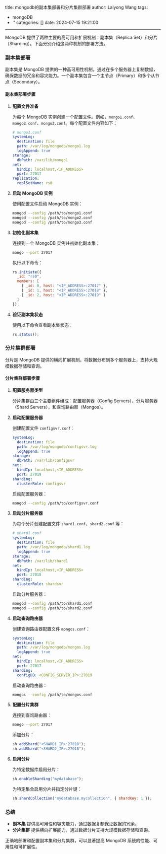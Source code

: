 title: mongodb的副本集部署和分片集群部署
author: Laiyong Wang
tags:
  - mongoDB
  - ''
categories: []
date: 2024-07-15 19:21:00
---
MongoDB 提供了两种主要的高可用和扩展机制：副本集（Replica Set）和分片（Sharding）。下面分别介绍这两种机制的部署方法。

### 副本集部署

副本集是 MongoDB 提供的一种高可用性机制，通过在多个服务器上复制数据，确保数据的冗余和容灾能力。一个副本集包含一个主节点（Primary）和多个从节点（Secondary）。

#### 副本集部署步骤

1. **配置文件准备**

   为每个 MongoDB 实例创建一个配置文件。例如，`mongo1.conf`、`mongo2.conf`、`mongo3.conf`。每个配置文件内容如下：

   ```yaml
   # mongo1.conf
   systemLog:
     destination: file
     path: /var/log/mongodb/mongo1.log
     logAppend: true
   storage:
     dbPath: /var/lib/mongo1
   net:
     bindIp: localhost,<IP_ADDRESS>
     port: 27017
   replication:
     replSetName: rs0
   ```

2. **启动 MongoDB 实例**

   使用配置文件启动 MongoDB 实例：

   ```bash
   mongod --config /path/to/mongo1.conf
   mongod --config /path/to/mongo2.conf
   mongod --config /path/to/mongo3.conf
   ```

3. **初始化副本集**

   连接到一个 MongoDB 实例并初始化副本集：

   ```bash
   mongo --port 27017
   ```

   执行以下命令：

   ```javascript
   rs.initiate({
     _id: "rs0",
     members: [
       { _id: 0, host: "<IP_ADDRESS>:27017" },
       { _id: 1, host: "<IP_ADDRESS>:27018" },
       { _id: 2, host: "<IP_ADDRESS>:27019" }
     ]
   });
   ```

4. **验证副本集状态**

   使用以下命令查看副本集状态：

   ```javascript
   rs.status();
   ```

### 分片集群部署

分片是 MongoDB 提供的横向扩展机制，将数据分布到多个服务器上，支持大规模数据存储和查询。

#### 分片集群部署步骤

1. **配置服务器类型**

   分片集群由三个主要组件组成：配置服务器（Config Servers），分片服务器（Shard Servers），和查询路由器（Mongos）。

2. **启动配置服务器**

   创建配置文件 `configsvr.conf`：

   ```yaml
   systemLog:
     destination: file
     path: /var/log/mongodb/configsvr.log
     logAppend: true
   storage:
     dbPath: /var/lib/configsvr
   net:
     bindIp: localhost,<IP_ADDRESS>
     port: 27019
   sharding:
     clusterRole: configsvr
   ```

   启动配置服务器：

   ```bash
   mongod --config /path/to/configsvr.conf
   ```

3. **启动分片服务器**

   为每个分片创建配置文件 `shard1.conf`、`shard2.conf` 等：

   ```yaml
   # shard1.conf
   systemLog:
     destination: file
     path: /var/log/mongodb/shard1.log
     logAppend: true
   storage:
     dbPath: /var/lib/shard1
   net:
     bindIp: localhost,<IP_ADDRESS>
     port: 27018
   sharding:
     clusterRole: shardsvr
   ```

   启动分片服务器：

   ```bash
   mongod --config /path/to/shard1.conf
   mongod --config /path/to/shard2.conf
   ```

4. **启动查询路由器**

   创建查询路由器配置文件 `mongos.conf`：

   ```yaml
   systemLog:
     destination: file
     path: /var/log/mongodb/mongos.log
     logAppend: true
   net:
     bindIp: localhost,<IP_ADDRESS>
     port: 27017
   sharding:
     configDB: <CONFIG_SERVER_IP>:27019
   ```

   启动查询路由器：

   ```bash
   mongos --config /path/to/mongos.conf
   ```

5. **配置分片集群**

   连接到查询路由器：

   ```bash
   mongo --port 27017
   ```

   添加分片：

   ```javascript
   sh.addShard("<SHARD1_IP>:27018");
   sh.addShard("<SHARD2_IP>:27018");
   ```

6. **启用分片**

   为特定数据库启用分片：

   ```javascript
   sh.enableSharding("mydatabase");
   ```

   为特定集合启用分片并指定分片键：

   ```javascript
   sh.shardCollection("mydatabase.mycollection", { shardKey: 1 });
   ```

### 总结

- **副本集** 提供高可用性和容灾能力，通过数据复制保证数据的冗余。
- **分片集群** 提供横向扩展能力，通过数据分片支持大规模数据存储和查询。

正确地部署和配置副本集和分片集群，可以显著提高 MongoDB 系统的性能、可用性和可扩展性。
